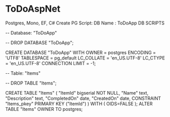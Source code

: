 # ToDoAspNet
Postgres, Mono, EF, C#
Create PG Script:
DB Name : ToDoApp
DB SCRIPTS

-- Database: "ToDoApp"

-- DROP DATABASE "ToDoApp";

CREATE DATABASE "ToDoApp"
  WITH OWNER = postgres
       ENCODING = 'UTF8'
       TABLESPACE = pg_default
       LC_COLLATE = 'en_US.UTF-8'
       LC_CTYPE = 'en_US.UTF-8'
       CONNECTION LIMIT = -1;

-- Table: "Items"

-- DROP TABLE "Items";

CREATE TABLE "Items"
(
  "ItemId" bigserial NOT NULL,
  "Name" text,
  "Description" text,
  "CompletedOn" date,
  "CreatedOn" date,
  CONSTRAINT "Items_pkey" PRIMARY KEY ("ItemId")
)
WITH (
  OIDS=FALSE
);
ALTER TABLE "Items"
  OWNER TO postgres;

